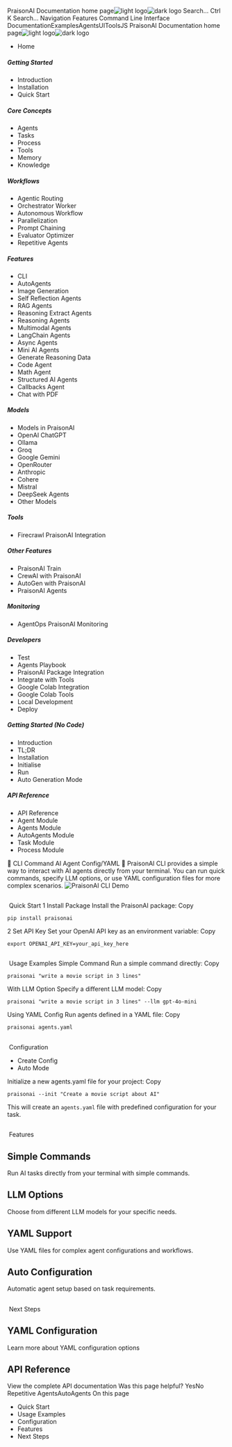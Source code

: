 PraisonAI Documentation home page![light logo](https://docs.praison.ai/images/praisonai-logo-large-dark.png)![dark logo](https://docs.praison.ai/images/praisonai-logo-large-light.png)
Search...
Ctrl K
Search...
Navigation
Features
Command Line Interface
DocumentationExamplesAgentsUIToolsJS
PraisonAI Documentation home page![light logo](https://docs.praison.ai/images/praisonai-logo-large-dark.png)![dark logo](https://docs.praison.ai/images/praisonai-logo-large-light.png)
  * Home


##### Getting Started
  * Introduction
  * Installation
  * Quick Start


##### Core Concepts
  * Agents
  * Tasks
  * Process
  * Tools
  * Memory
  * Knowledge


##### Workflows
  * Agentic Routing
  * Orchestrator Worker
  * Autonomous Workflow
  * Parallelization
  * Prompt Chaining
  * Evaluator Optimizer
  * Repetitive Agents


##### Features
  * CLI
  * AutoAgents
  * Image Generation
  * Self Reflection Agents
  * RAG Agents
  * Reasoning Extract Agents
  * Reasoning Agents
  * Multimodal Agents
  * LangChain Agents
  * Async Agents
  * Mini AI Agents
  * Generate Reasoning Data
  * Code Agent
  * Math Agent
  * Structured AI Agents
  * Callbacks Agent
  * Chat with PDF


##### Models
  * Models in PraisonAI
  * OpenAI ChatGPT
  * Ollama
  * Groq
  * Google Gemini
  * OpenRouter
  * Anthropic
  * Cohere
  * Mistral
  * DeepSeek Agents
  * Other Models


##### Tools
  * Firecrawl PraisonAI Integration


##### Other Features
  * PraisonAI Train
  * CrewAI with PraisonAI
  * AutoGen with PraisonAI
  * PraisonAI Agents


##### Monitoring
  * AgentOps PraisonAI Monitoring


##### Developers
  * Test
  * Agents Playbook
  * PraisonAI Package Integration
  * Integrate with Tools
  * Google Colab Integration
  * Google Colab Tools
  * Local Development
  * Deploy


##### Getting Started (No Code)
  * Introduction
  * TL;DR
  * Installation
  * Initialise
  * Run
  * Auto Generation Mode


##### API Reference
  * API Reference
  * Agent Module
  * Agents Module
  * AutoAgents Module
  * Task Module
  * Process Module


🚀
CLI Command
AI Agent
Config/YAML
🏁
PraisonAI CLI provides a simple way to interact with AI agents directly from your terminal. You can run quick commands, specify LLM options, or use YAML configuration files for more complex scenarios.
![PraisonAI CLI Demo](https://docs.praison.ai/demo/praisonai-cli-demo.gif)
## 
​
Quick Start
1
Install Package
Install the PraisonAI package:
Copy
```
pip install praisonai

```

2
Set API Key
Set your OpenAI API key as an environment variable:
Copy
```
export OPENAI_API_KEY=your_api_key_here

```

## 
​
Usage Examples
Simple Command
Run a simple command directly:
Copy
```
praisonai "write a movie script in 3 lines"

```

With LLM Option
Specify a different LLM model:
Copy
```
praisonai "write a movie script in 3 lines" --llm gpt-4o-mini

```

Using YAML Config
Run agents defined in a YAML file:
Copy
```
praisonai agents.yaml

```

## 
​
Configuration
  * Create Config
  * Auto Mode


Initialize a new agents.yaml file for your project:
Copy
```
praisonai --init "Create a movie script about AI"

```

This will create an `agents.yaml` file with predefined configuration for your task.
## 
​
Features
## Simple Commands
Run AI tasks directly from your terminal with simple commands.
## LLM Options
Choose from different LLM models for your specific needs.
## YAML Support
Use YAML files for complex agent configurations and workflows.
## Auto Configuration
Automatic agent setup based on task requirements.
## 
​
Next Steps
## YAML Configuration
Learn more about YAML configuration options
## API Reference
View the complete API documentation
Was this page helpful?
YesNo
Repetitive AgentsAutoAgents
On this page
  * Quick Start
  * Usage Examples
  * Configuration
  * Features
  * Next Steps



